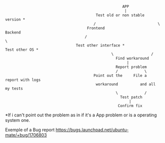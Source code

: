                                                          APP
                                                          |
                                             Test old or non stable version *
                                            /                            \
                                         Frontend                       Backend
                                        /                                   \
                                    Test other interface *             Test other OS *
                                                    \                 /
                                                      Find workaround
                                                           |
                                                      Report problem
                                                      /            \
                                            Point out the     File a report with logs 
                                             workaround          and all my tests
                                                      \            /
                                                        Test patch
                                                            |
                                                       Confirm fix
                                                                     
                                                                     
 *If i can't point out the problem as in if it's a App problem or is a operating system one.
 
 
 
 Exemple of a Bug report
 https://bugs.launchpad.net/ubuntu-mate/+bug/1706803
 
